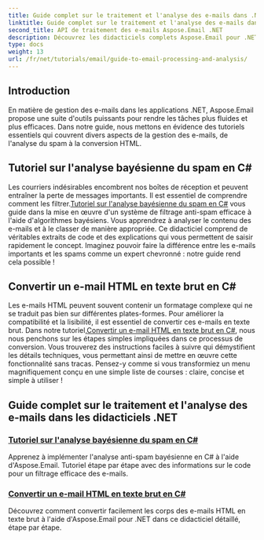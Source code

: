```yaml
---
title: Guide complet sur le traitement et l'analyse des e-mails dans .NET
linktitle: Guide complet sur le traitement et l'analyse des e-mails dans .NET
second_title: API de traitement des e-mails Aspose.Email .NET
description: Découvrez les didacticiels complets Aspose.Email pour .NET, couvrant le traitement des e-mails, l'analyse du spam, la conversion HTML et bien plus encore pour rationaliser vos applications .NET.
type: docs
weight: 13
url: /fr/net/tutorials/email/guide-to-email-processing-and-analysis/
---
```

## Introduction

En matière de gestion des e-mails dans les applications .NET, Aspose.Email propose une suite d'outils puissants pour rendre les tâches plus fluides et plus efficaces. Dans notre guide, nous mettons en évidence des tutoriels essentiels qui couvrent divers aspects de la gestion des e-mails, de l'analyse du spam à la conversion HTML. 

## Tutoriel sur l'analyse bayésienne du spam en C#
 Les courriers indésirables encombrent nos boîtes de réception et peuvent entraîner la perte de messages importants. Il est essentiel de comprendre comment les filtrer.[Tutoriel sur l'analyse bayésienne du spam en C#](./bayesian-spam-analysis-in-csharp/) vous guide dans la mise en œuvre d'un système de filtrage anti-spam efficace à l'aide d'algorithmes bayésiens. Vous apprendrez à analyser le contenu des e-mails et à le classer de manière appropriée. Ce didacticiel comprend de véritables extraits de code et des explications qui vous permettent de saisir rapidement le concept. Imaginez pouvoir faire la différence entre les e-mails importants et les spams comme un expert chevronné : notre guide rend cela possible !

## Convertir un e-mail HTML en texte brut en C#
Les e-mails HTML peuvent souvent contenir un formatage complexe qui ne se traduit pas bien sur différentes plates-formes. Pour améliorer la compatibilité et la lisibilité, il est essentiel de convertir ces e-mails en texte brut. Dans notre tutoriel,[Convertir un e-mail HTML en texte brut en C#](./convert-html-email-to-plain-text/), nous nous penchons sur les étapes simples impliquées dans ce processus de conversion. Vous trouverez des instructions faciles à suivre qui démystifient les détails techniques, vous permettant ainsi de mettre en œuvre cette fonctionnalité sans tracas. Pensez-y comme si vous transformiez un menu magnifiquement conçu en une simple liste de courses : claire, concise et simple à utiliser !

## Guide complet sur le traitement et l'analyse des e-mails dans les didacticiels .NET
### [Tutoriel sur l'analyse bayésienne du spam en C#](./bayesian-spam-analysis-in-csharp/)
Apprenez à implémenter l'analyse anti-spam bayésienne en C# à l'aide d'Aspose.Email. Tutoriel étape par étape avec des informations sur le code pour un filtrage efficace des e-mails.
### [Convertir un e-mail HTML en texte brut en C#](./convert-html-email-to-plain-text/)
Découvrez comment convertir facilement les corps des e-mails HTML en texte brut à l'aide d'Aspose.Email pour .NET dans ce didacticiel détaillé, étape par étape.